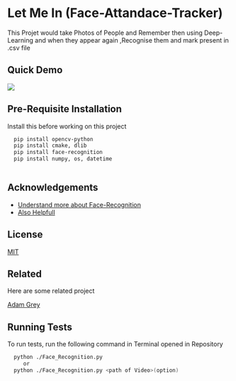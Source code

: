 
# Let Me In (Face-Attandace-Tracker)

This Projet would take Photos of People and Remember then using Deep-Learning and when they appear again ,Recognise them and mark present in .csv file


## Quick Demo

![](GIF.gif)

  
## Pre-Requisite Installation

Install this before working on this project

```bash
  pip install opencv-python
  pip install cmake, dlib
  pip install face-recognition
  pip install numpy, os, datetime
  
```
    
## Acknowledgements

 - [Understand more about Face-Recognition](https://medium.com/@ageitgey/machine-learning-is-fun-part-4-modern-face-recognition-with-deep-learning-c3cffc121d78)
 - [Also Helpfull](https://face-recognition.readthedocs.io/en/latest/readme.html)
 

  
## License

[MIT](https://choosealicense.com/licenses/mit/)

  
## Related

Here are some related project

[Adam Grey](https://github.com/ageitgey/face_recognition)

  
## Running Tests

To run tests, run the following command in Terminal opened in Repository

```bash
  python ./Face_Recognition.py 
     or
  python ./Face_Recognition.py <path of Video>(option)  

```


  
